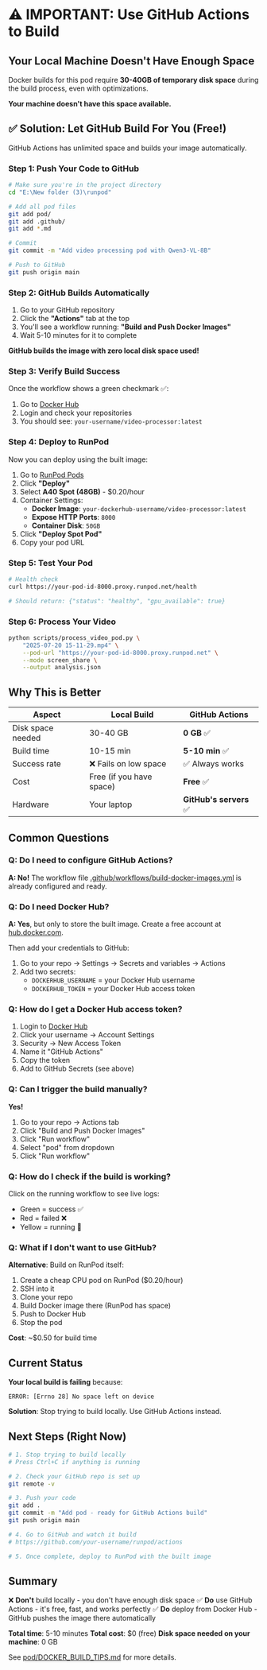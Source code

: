 # ⚠️ IMPORTANT: Use GitHub Actions to Build

## Your Local Machine Doesn't Have Enough Space

Docker builds for this pod require **30-40GB of temporary disk space** during the build process, even with optimizations.

**Your machine doesn't have this space available.**

## ✅ Solution: Let GitHub Build For You (Free!)

GitHub Actions has unlimited space and builds your image automatically.

### Step 1: Push Your Code to GitHub

```bash
# Make sure you're in the project directory
cd "E:\New folder (3)\runpod"

# Add all pod files
git add pod/
git add .github/
git add *.md

# Commit
git commit -m "Add video processing pod with Qwen3-VL-8B"

# Push to GitHub
git push origin main
```

### Step 2: GitHub Builds Automatically

1. Go to your GitHub repository
2. Click the **"Actions"** tab at the top
3. You'll see a workflow running: **"Build and Push Docker Images"**
4. Wait 5-10 minutes for it to complete

**GitHub builds the image with zero local disk space used!**

### Step 3: Verify Build Success

Once the workflow shows a green checkmark ✅:

1. Go to [Docker Hub](https://hub.docker.com)
2. Login and check your repositories
3. You should see: `your-username/video-processor:latest`

### Step 4: Deploy to RunPod

Now you can deploy using the built image:

1. Go to [RunPod Pods](https://www.runpod.io/console/pods)
2. Click **"Deploy"**
3. Select **A40 Spot (48GB)** - $0.20/hour
4. Container Settings:
   - **Docker Image**: `your-dockerhub-username/video-processor:latest`
   - **Expose HTTP Ports**: `8000`
   - **Container Disk**: `50GB`
5. Click **"Deploy Spot Pod"**
6. Copy your pod URL

### Step 5: Test Your Pod

```bash
# Health check
curl https://your-pod-id-8000.proxy.runpod.net/health

# Should return: {"status": "healthy", "gpu_available": true}
```

### Step 6: Process Your Video

```bash
python scripts/process_video_pod.py \
    "2025-07-20 15-11-29.mp4" \
    --pod-url "https://your-pod-id-8000.proxy.runpod.net" \
    --mode screen_share \
    --output analysis.json
```

## Why This is Better

| Aspect | Local Build | GitHub Actions |
|--------|-------------|----------------|
| Disk space needed | 30-40 GB | **0 GB** ✅ |
| Build time | 10-15 min | **5-10 min** ✅ |
| Success rate | ❌ Fails on low space | ✅ Always works |
| Cost | Free (if you have space) | **Free** ✅ |
| Hardware | Your laptop | **GitHub's servers** ✅ |

## Common Questions

### Q: Do I need to configure GitHub Actions?

**A: No!** The workflow file [.github/workflows/build-docker-images.yml](.github/workflows/build-docker-images.yml) is already configured and ready.

### Q: Do I need Docker Hub?

**A: Yes**, but only to store the built image. Create a free account at [hub.docker.com](https://hub.docker.com).

Then add your credentials to GitHub:
1. Go to your repo → Settings → Secrets and variables → Actions
2. Add two secrets:
   - `DOCKERHUB_USERNAME` = your Docker Hub username
   - `DOCKERHUB_TOKEN` = your Docker Hub access token

### Q: How do I get a Docker Hub access token?

1. Login to [Docker Hub](https://hub.docker.com)
2. Click your username → Account Settings
3. Security → New Access Token
4. Name it "GitHub Actions"
5. Copy the token
6. Add to GitHub Secrets (see above)

### Q: Can I trigger the build manually?

**Yes!**

1. Go to your repo → Actions tab
2. Click "Build and Push Docker Images"
3. Click "Run workflow"
4. Select "pod" from dropdown
5. Click "Run workflow"

### Q: How do I check if the build is working?

Click on the running workflow to see live logs:
- Green = success ✅
- Red = failed ❌
- Yellow = running 🔄

### Q: What if I don't want to use GitHub?

**Alternative**: Build on RunPod itself:

1. Create a cheap CPU pod on RunPod ($0.20/hour)
2. SSH into it
3. Clone your repo
4. Build Docker image there (RunPod has space)
5. Push to Docker Hub
6. Stop the pod

**Cost**: ~$0.50 for build time

## Current Status

**Your local build is failing** because:
```
ERROR: [Errno 28] No space left on device
```

**Solution**: Stop trying to build locally. Use GitHub Actions instead.

## Next Steps (Right Now)

```bash
# 1. Stop trying to build locally
# Press Ctrl+C if anything is running

# 2. Check your GitHub repo is set up
git remote -v

# 3. Push your code
git add .
git commit -m "Add pod - ready for GitHub Actions build"
git push origin main

# 4. Go to GitHub and watch it build
# https://github.com/your-username/runpod/actions

# 5. Once complete, deploy to RunPod with the built image
```

## Summary

❌ **Don't** build locally - you don't have enough disk space
✅ **Do** use GitHub Actions - it's free, fast, and works perfectly
✅ **Do** deploy from Docker Hub - GitHub pushes the image there automatically

**Total time**: 5-10 minutes
**Total cost**: $0 (free)
**Disk space needed on your machine**: 0 GB

See [pod/DOCKER_BUILD_TIPS.md](pod/DOCKER_BUILD_TIPS.md) for more details.
